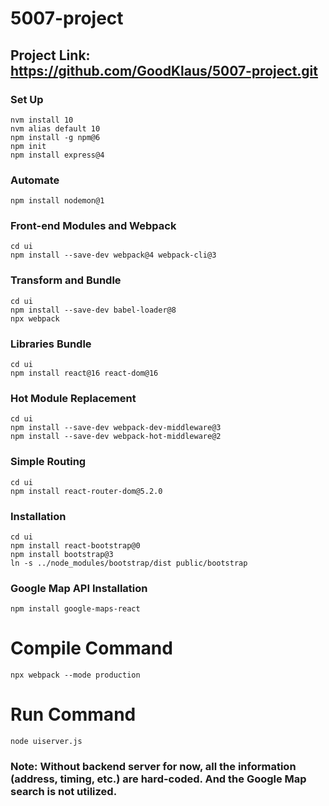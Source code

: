 # 5007-project


## Project Link: https://github.com/GoodKlaus/5007-project.git

### Set Up

```
nvm install 10
nvm alias default 10
npm install -g npm@6
npm init
npm install express@4
```

### Automate
```
npm install nodemon@1
```

### Front-end Modules and Webpack
```
cd ui
npm install --save-dev webpack@4 webpack-cli@3
```

### Transform and Bundle
```
cd ui
npm install --save-dev babel-loader@8
npx webpack
```

### Libraries Bundle
```
cd ui
npm install react@16 react-dom@16
```

### Hot Module Replacement
```
cd ui
npm install --save-dev webpack-dev-middleware@3
npm install --save-dev webpack-hot-middleware@2
```

### Simple Routing
```
cd ui
npm install react-router-dom@5.2.0
```

### Installation
```
cd ui
npm install react-bootstrap@0
npm install bootstrap@3
ln -s ../node_modules/bootstrap/dist public/bootstrap
```

### Google Map API Installation
```
npm install google-maps-react
```

# Compile Command
```
npx webpack --mode production
```

# Run Command
```
node uiserver.js
```

### Note: Without backend server for now, all the information (address, timing, etc.) are hard-coded. And the Google Map search is not utilized.
